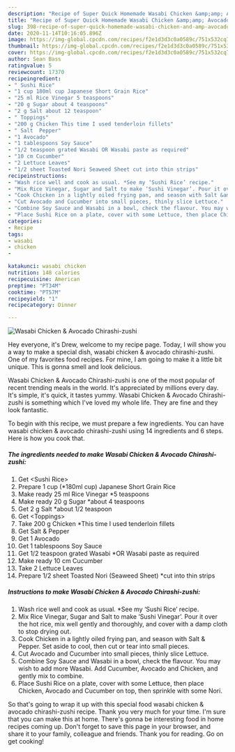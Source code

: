 ```yaml
---
description: "Recipe of Super Quick Homemade Wasabi Chicken &amp;amp; Avocado Chirashi-zushi"
title: "Recipe of Super Quick Homemade Wasabi Chicken &amp;amp; Avocado Chirashi-zushi"
slug: 398-recipe-of-super-quick-homemade-wasabi-chicken-and-amp-avocado-chirashi-zushi
date: 2020-11-14T10:16:05.896Z
image: https://img-global.cpcdn.com/recipes/f2e1d3d3c0a0589c/751x532cq70/wasabi-chicken-avocado-chirashi-zushi-recipe-main-photo.jpg
thumbnail: https://img-global.cpcdn.com/recipes/f2e1d3d3c0a0589c/751x532cq70/wasabi-chicken-avocado-chirashi-zushi-recipe-main-photo.jpg
cover: https://img-global.cpcdn.com/recipes/f2e1d3d3c0a0589c/751x532cq70/wasabi-chicken-avocado-chirashi-zushi-recipe-main-photo.jpg
author: Sean Bass
ratingvalue: 5
reviewcount: 17370
recipeingredient:
- " Sushi Rice"
- "1 cup 180ml cup Japanese Short Grain Rice"
- "25 ml Rice Vinegar 5 teaspoons"
- "20 g Sugar about 4 teaspoons"
- "2 g Salt about 12 teaspoon"
- " Toppings"
- "200 g Chicken This time I used tenderloin fillets"
- " Salt  Pepper"
- "1 Avocado"
- "1 tablespoons Soy Sauce"
- "1/2 teaspoon grated Wasabi OR Wasabi paste as required"
- "10 cm Cucumber"
- "2 Lettuce Leaves"
- "1/2 sheet Toasted Nori Seaweed Sheet cut into thin strips"
recipeinstructions:
- "Wash rice well and cook as usual. *See my ‘Sushi Rice’ recipe."
- "Mix Rice Vinegar, Sugar and Salt to make ‘Sushi Vinegar’. Pour it over the hot rice, mix well gently and thoroughly, and cover with a damp cloth to stop drying out."
- "Cook Chicken in a lightly oiled frying pan, and season with Salt &amp; Pepper. Set aside to cool, then cut or tear into small pieces."
- "Cut Avocado and Cucumber into small pieces, thinly slice Lettuce."
- "Combine Soy Sauce and Wasabi in a bowl, check the flavour. You may wish to add more Wasabi. Add Cucumber, Avocado and Chicken, and gently mix to combine."
- "Place Sushi Rice on a plate, cover with some Lettuce, then place Chicken, Avocado and Cucumber on top, then sprinkle with some Nori."
categories:
- Recipe
tags:
- wasabi
- chicken
- 

katakunci: wasabi chicken  
nutrition: 148 calories
recipecuisine: American
preptime: "PT34M"
cooktime: "PT57M"
recipeyield: "1"
recipecategory: Dinner

---
```



![Wasabi Chicken &amp; Avocado Chirashi-zushi](https://img-global.cpcdn.com/recipes/f2e1d3d3c0a0589c/751x532cq70/wasabi-chicken-avocado-chirashi-zushi-recipe-main-photo.jpg)

Hey everyone, it's Drew, welcome to my recipe page. Today, I will show you a way to make a special dish, wasabi chicken &amp; avocado chirashi-zushi. One of my favorites food recipes. For mine, I am going to make it a little bit unique. This is gonna smell and look delicious.

Wasabi Chicken &amp; Avocado Chirashi-zushi is one of the most popular of recent trending meals in the world. It's appreciated by millions every day. It's simple, it's quick, it tastes yummy. Wasabi Chicken &amp; Avocado Chirashi-zushi is something which I've loved my whole life. They are fine and they look fantastic.




To begin with this recipe, we must prepare a few ingredients. You can have wasabi chicken &amp; avocado chirashi-zushi using 14 ingredients and 6 steps. Here is how you cook that.

<!--inarticleads1-->

##### The ingredients needed to make Wasabi Chicken &amp; Avocado Chirashi-zushi:

1. Get  &lt;Sushi Rice&gt;
1. Prepare 1 cup (*180ml cup) Japanese Short Grain Rice
1. Make ready 25 ml Rice Vinegar *5 teaspoons
1. Make ready 20 g Sugar *about 4 teaspoons
1. Get 2 g Salt *about 1/2 teaspoon
1. Get  &lt;Toppings&gt;
1. Take 200 g Chicken *This time I used tenderloin fillets
1. Get  Salt &amp; Pepper
1. Get 1 Avocado
1. Get 1 tablespoons Soy Sauce
1. Get 1/2 teaspoon grated Wasabi *OR Wasabi paste as required
1. Make ready 10 cm Cucumber
1. Take 2 Lettuce Leaves
1. Prepare 1/2 sheet Toasted Nori (Seaweed Sheet) *cut into thin strips




<!--inarticleads2-->

##### Instructions to make Wasabi Chicken &amp; Avocado Chirashi-zushi:

1. Wash rice well and cook as usual. *See my ‘Sushi Rice’ recipe.
1. Mix Rice Vinegar, Sugar and Salt to make ‘Sushi Vinegar’. Pour it over the hot rice, mix well gently and thoroughly, and cover with a damp cloth to stop drying out.
1. Cook Chicken in a lightly oiled frying pan, and season with Salt &amp; Pepper. Set aside to cool, then cut or tear into small pieces.
1. Cut Avocado and Cucumber into small pieces, thinly slice Lettuce.
1. Combine Soy Sauce and Wasabi in a bowl, check the flavour. You may wish to add more Wasabi. Add Cucumber, Avocado and Chicken, and gently mix to combine.
1. Place Sushi Rice on a plate, cover with some Lettuce, then place Chicken, Avocado and Cucumber on top, then sprinkle with some Nori.




So that's going to wrap it up with this special food wasabi chicken &amp; avocado chirashi-zushi recipe. Thank you very much for your time. I'm sure that you can make this at home. There's gonna be interesting food in home recipes coming up. Don't forget to save this page in your browser, and share it to your family, colleague and friends. Thank you for reading. Go on get cooking!
